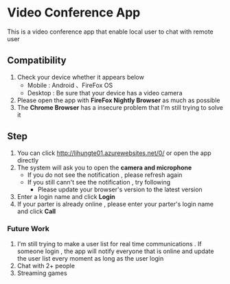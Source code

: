 # Video Conference App

This is a video conference app that enable local user
to chat with remote user

## Compatibility

1. Check your device whether it appears below
    * Mobile : Android 、FireFox OS
    * Desktop : Be sure that your device has a video camera
2. Please open the app with **FireFox Nightly Browser** as much as possible
3. The **Chrome Browser** has a insecure problem that I'm still trying to solve it

## Step

1. You can click http://lihungte01.azurewebsites.net/0/ or open the app directly
2. The system will ask you to open the **camera and microphone**
    * If you do not see the notification , please refresh again
    * If you still cann't see the notification , try following
        * Please update your browser's version to the latest version
3. Enter a login name and click **Login**
4. If your parter is already online , please enter your parter's login name and click **Call**

### Future Work

1. I'm still trying to make a user list for real time communications . If someone login , the app will    notify everyone that is online and update the user list every moment as long as the user login
2. Chat with 2+ people
3. Streaming games

